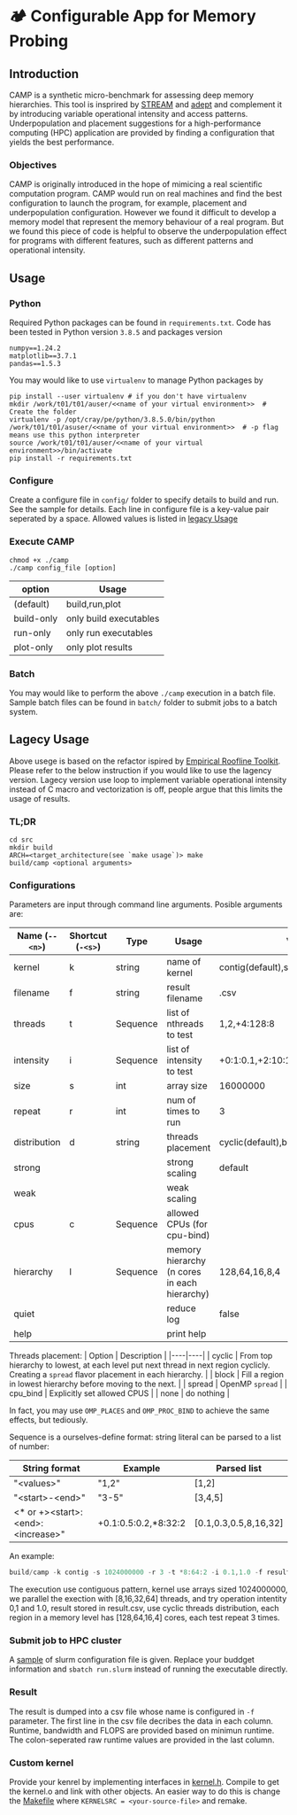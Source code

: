 # :camping: Configurable App for Memory Probing

## Introduction
CAMP is a synthetic micro-benchmark for assessing deep memory hierarchies. This tool is insprired by [STREAM](https://www.cs.virginia.edu/stream/) and [adept](https://github.com/EPCCed/adept-kernel-openmp) and complement it by introducing variable operational intensity and access patterns. Underpopulation and placement suggestions for a high-performance computing (HPC) application are provided by finding a configuration that yields the best
performance.

### Objectives
CAMP is originally introduced in the hope of mimicing a real scientific computation program. CAMP would run on real machines and find the best configuration to launch the program, for example, placement and underpopulation configuration. However we found it difficult to develop a memory model that represent the memory behaviour of a real program. But we found this piece of code is helpful to observe the underpopulation effect for programs with different features, such as different patterns and operational intensity.

## Usage
### Python
Required Python packages can be found in `requirements.txt`. Code has been tested in Python version `3.8.5` and packages version
```
numpy==1.24.2
matplotlib==3.7.1
pandas==1.5.3
```
You may would like to use `virtualenv` to manage Python packages by 
```
pip install --user virtualenv # if you don't have virtualenv
mkdir /work/t01/t01/auser/<<name of your virtual environment>>  # Create the folder
virtualenv -p /opt/cray/pe/python/3.8.5.0/bin/python /work/t01/t01/asuser/<<name of your virtual environment>>  # -p flag means use this python interpreter
source /work/t01/t01/auser/<<name of your virtual environment>>/bin/activate
pip install -r requirements.txt
```

### Configure
Create a configure file in `config/` folder to specify details to build and run. See the sample for details. Each line in configure file is a key-value pair seperated by a space. Allowed values is listed in [legacy Usage](#Configurations)

### Execute CAMP
```
chmod +x ./camp
./camp config_file [option]
```
| option | Usage |
|-------|----------|
| (default) | build,run,plot |
| build-only | only build executables |
| run-only | only run executables |
| plot-only | only plot results |

### Batch
You may would like to perform the above `./camp` execution in a batch file. Sample batch files can be found in `batch/` folder to submit jobs to a batch system.

## Lagecy Usage
Above usege is based on the refactor ispired by [Empirical Roofline Toolkit](https://crd.lbl.gov/divisions/amcr/computer-science-amcr/par/research/roofline/software/ert/). Please refer to the below instruction if you would like to use the lagency version. Lagecy version use loop to implement variable operational intensity instead of C macro and vectorization is off, people argue that this limits the usage of results.

### TL;DR
```shell
cd src
mkdir build
ARCH=<target_architecture(see `make usage`)> make
build/camp <optional arguments>
```

### Configurations
Parameters are input through command line arguments. Posible arguments are:

| Name (`--<n>`) | Shortcut (`-<s>`) | Type     | Usage                       | Values(Default)          |
| -------------- | ----------------- | -------- | --------------------------- | ---------------- |
| kernel         | k                 | string   | name of kernel              | contig(default),stride<n>,stencil<5/9/7/13>,random           |
| filename       | f                 | string   | result filename             | .csv       |
| threads        | t                 | Sequence | list of nthreads to test    | 1,2,+4:128:8     |
| intensity      | i                 | Sequence | list of intensity to test   | +0:1:0.1,+2:10:1 |
| size           | s                 | int      | array size                  | 16000000         |
| repeat         | r                 | int      | num of times to run         | 3                |
| distribution   | d                 | string   | threads placement            | cyclic(default),block,spread,none           |
| strong         |                   |          | strong scaling              | default          |
| weak           |                   |          | weak scaling                |                  |
| cpus           | c                 | Sequence | allowed CPUs (for cpu-bind) |                  |
| hierarchy      | l                 | Sequence | memory hierarchy (n cores in each hierarchy)            | 128,64,16,8,4    |
| quiet          |                   |          | reduce log                  | false            |
| help           |                   |          | print help                  |                  |

Threads placement:
| Option | Description |
|----|----|
| cyclic | From top hierarchy to lowest, at each level put next thread in next region cyclicly. Creating a `spread` flavor placement in each hierarchy. |
| block | Fill a region in lowest hierarchy before moving to the next. |
| spread | OpenMP `spread` |
| cpu_bind | Explicitly set allowed CPUS |
| none | do nothing |

In fact, you may use `OMP_PLACES` and `OMP_PROC_BIND` to achieve the same effects, but tediously.

Sequence is a ourselves-define format: string literal can be parsed to a list of number:

| String format                 | Example              | Parsed list           |
| ----------------------------- | -------------------- | --------------------- |
| "\<values\>"                    | "1,2"                | [1,2]                 |
| "\<start>-\<end>"               | "3-5"                | [3,4,5]               |
| <\* or +>\<start>:\<end>:\<increase>" | +0.1:0.5:0.2,*8:32:2 | [0.1,0.3,0.5,8,16,32] |

An example:

```c
build/camp -k contig -s 1024000000 -r 3 -t *8:64:2 -i 0.1,1.0 -f result.csv -d cyclic -l 128,64,16,4
```

The execution use contiguous pattern, kernel use arrays sized 1024000000, we parallel the exection with [8,16,32,64] threads, and try operation intentity 0,1 and 1.0, result stored in result.csv, use cyclic threads distribution, each region in a memory level has [128,64,16,4] cores, each test repeat 3 times.

### Submit job to HPC cluster
A [sample](src/run.slurm) of slurm configuration file is given. Replace your buddget information and `sbatch run.slurm` instead of running the executable directly.

### Result
The result is dumped into a csv file whose name is configured in `-f` parameter. The first line in the csv file decribes the data in each column. Runtime, bandwidth and FLOPS are provided based on minimun runtime. The colon-seperated raw runtime values are provided in the last column.

### Custom kernel
Provide your kenrel by implementing interfaces in [kernel.h](src/kernel.h). Compile to get the kernel.o and link with other objects. An easier way to do this is change the [Makefile](src/Makefile) where `KERNELSRC = <your-source-file>` and remake.